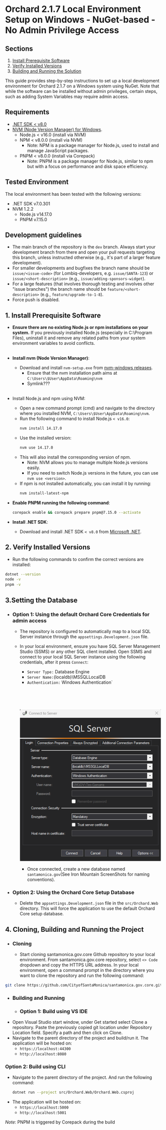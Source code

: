 # Orchard 2.1.7 Local Environment Setup on Windows - NuGet-based - No Admin Privilege Access

## Sections
1. [Install Prerequisite Software](#1-install-prerequisite-software)
2. [Verify Installed Versions](#2-verify-installed-versions)
3. [Building and Running the Solution](#3-building-and-running-the-solution)

This guide provides step-by-step instructions to set up a local development environment for 
Orchard 2.1.7 on a Windows system using NuGet. Note that while the software can be installed without admin privileges,
certain steps, such as adding System Variables may require admin access.

## Requirements
- [.NET SDK < v8.0](https://dotnet.microsoft.com/en-us/download)
- [NVM (Node Version Manager) for Windows](https://github.com/coreybutler/nvm-windows/releases).
  - Node.js < v16.0 (install via NVM)
  - NPM < v8.0.0 (install via NVM)
    - Note: NPM is a package manager for Node.js, used to install and manage JavaScript packages.
  - PNPM < v8.0.0 (install via Corepack)
    - Note: PNPM is a package manager for Node.js, similar to npm but with a focus on performance and disk space efficiency.

## Tested Environment
The local environment has been tested with the following versions:
- .NET SDK v7.0.301
- NVM 1.2.2
  - Node.js v14.17.0
  - PNPM v7.15.0

## Development guidelines
 - The main branch of the repository is the `dev` branch. Always start your development branch from there and open your pull requests targeting this branch, unless instructed otherwise (e.g., it's part of a larger feature development). 
 - For smaller developments and bugfixes the branch name should be `issue/<issue-code>` (for Lombiq-developers, e.g. `issue/SANTA-123`) or `issue/<short-description>` (e.g., `issue/adding-sponsors-widget`). 
 - For a large features (that involves thorough testing and involves other "issue branches") the branch name should be `feature/<short-description>` (e.g., `feature/upgrade-to-1-8`). 
 - Force push is disabled.

## 1. Install Prerequisite Software
- **Ensure there are no existing Node.js or npm installations on your system.**  If you previously installed Node.js (especially in C:\Program Files), 
uninstall it and remove any related paths from your system environment variables to avoid conflicts.
  <br><br>
- **Install nvm (Node Version Manager)**:
   - Download and install `nvm-setup.exe` from [nvm-windows releases](https://github.com/coreybutler/nvm-windows/releases).
     - Ensure that the nvm installation path aims at `C:\Users\$User\AppData\Roaming\nvm`
     - Symlink???
    <br><br>
- Install Node.js and npm using NVM:
   - Open a new command prompt (cmd) and navigate to the directory where you installed NVM, `C:\Users\$User\AppData\Roaming\nvm`.
   - Run the following command to install Node.js `< v16.0`:
     ```bash
     nvm install 14.17.0
     ```
   - Use the installed version:
     ```bash
     nvm use 14.17.0
     ```
  - This will also install the corresponding version of npm. 
    - Note: NVM allows you to manage multiple Node.js versions easily.
    - If you need to switch Node.js versions in the future, you can use `nvm use <version>`.
  - If npm is not installed automatically, you can install it by running:
    ```bash
    nvm install-latest-npm
    ```
- **Enable PNPM running the following command**:
    ```bash
    corepack enable && corepack prepare pnpm@7.15.0 --activate
    ```
 
- **Install .NET SDK**:
   - Download and install .NET SDK `< v8.0` from [Microsoft .NET](https://dotnet.microsoft.com/en-us/download).

## 2. Verify Installed Versions
- Run the following commands to confirm the correct versions are installed:
```bash
dotnet --version
node -v
pnpm -v
```

## 3.Setting the Database

- ### Option 1: Using the default Orchard Core Credentials for admin access
  - The repository is configured to automatically map to a local SQL Server instance through the `appsettings.Development.json` file.
  - In your local environment, ensure you have SQL Server Management Studio (SSMS) or any other SQL client installed.
    Open SSMS and connect to your local SQL Server instance using the following credentials, after it press `Connect`:
    - `Server Type:` Database Engine
    - `Server Name:`(localdb)\MSSQLLocalDB
    - `Authentication:` Windows Authentication`

    <br><br><br>

    ![img.png](img.png)
    - Once connected, create a new database named `santamonica.gov`(See Iron Mountain ScreenShots for naming conventions).

- ### Option 2: Using the Orchard Core Setup Database
  - Delete the `appsettings.Development.json` file in the `src/Orchard.Web` directory. This will force the application to use the default Orchard Core setup database.

## 4. Cloning, Building and Running the Project
- ### Cloning
  - Start cloning santamonica.gov.core Github repository to your local environment. From santamonica.gov.core repository,
    select `<> Code` dropdown and copy the HTTPS URL address. In your local environment, open a command prompt in the directory
    where you want to clone the repository and run the following command:
```bash
git clone https://github.com/CityofSantaMonica/santamonica.gov.core.git
```

- ### Building and Running
  -   ### Option 1: Build using VS IDE
- Open Visual Studio start window, under Get started select Clone a repository. Paste the previously copied git location under Repository Location field. Specify a path and then click on Clone.
- Navigate to the parent directory of the project and build/run it. The application will be hosted on:
  - `https://localhost:44300`
  - `http://localhost:8080`

### Option 2: Build using CLI
- Navigate to the parent directory of the project. And run the following command:
  ```bash
  dotnet run --project src/Orchard.Web/Orchard.Web.csproj
  ```
- The application will be hosted on:
  - `https://localhost:5000`
  - `http://localhost:5001`

*Note*: PNPM is triggered by Corepack during the build